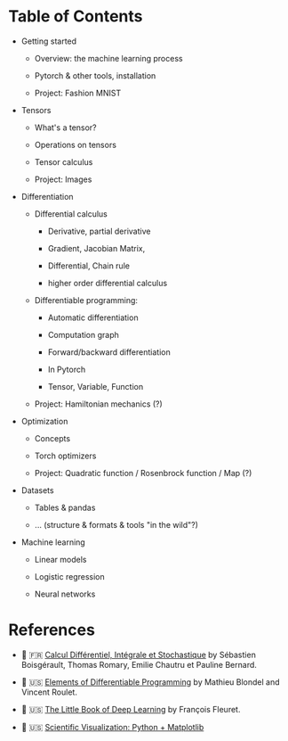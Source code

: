 
Table of Contents
================================================================================

  - Getting started 

    - Overview: the machine learning process

    - Pytorch & other tools, installation

    - Project: Fashion MNIST

  - Tensors

    - What's a tensor?

    - Operations on tensors

    - Tensor calculus

    - Project: Images

  - Differentiation
    
    - Differential calculus 

      - Derivative, partial derivative 
    
      - Gradient, Jacobian Matrix,
    
      - Differential, Chain rule

      - higher order differential calculus

    - Differentiable programming:

      - Automatic differentiation

      - Computation graph

      - Forward/backward differentiation

      - In Pytorch

      - Tensor, Variable, Function

    - Project: Hamiltonian mechanics (?)

  - Optimization

    - Concepts

    - Torch optimizers

    - Project: Quadratic function / Rosenbrock function / Map (?)

  - Datasets

    - Tables & pandas

    - ... (structure & formats & tools "in the wild"?)

  - Machine learning


    - Linear models

    - Logistic regression

    - Neural networks




References
================================================================================

  - 📖 🇫🇷 [Calcul Différentiel, Intégrale et Stochastique](https://github.com/boisgera/CDIS?tab=readme-ov-file#books-documents) by Sébastien Boisgérault, Thomas Romary, Emilie Chautru et Pauline Bernard.

  - 📖 🇺🇸 [Elements of Differentiable Programming](https://arxiv.org/pdf/2403.14606)
    by Mathieu Blondel and Vincent Roulet.

  - 📖 🇺🇸 [The Little Book of Deep Learning](https://fleuret.org/public/lbdl.pdf) by François Fleuret.

  - 📖 🇺🇸 [Scientific Visualization: Python + Matplotlib](https://www.labri.fr/perso/nrougier/scientific-visualization.html)